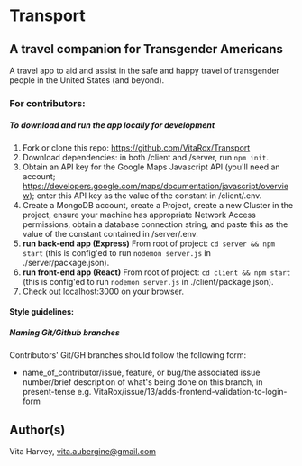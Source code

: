 # Transport

## A travel companion for Transgender Americans
A travel app to aid and assist in the safe and happy travel of transgender people in the United States (and beyond).

### For contributors:

##### To download and run the app locally for development
1. Fork or clone this repo: https://github.com/VitaRox/Transport
2. Download dependencies: in both /client and /server, run `npm init`.
3. Obtain an API key for the Google Maps Javascript API (you'll need an account; https://developers.google.com/maps/documentation/javascript/overview); enter this API key as the value of the constant in /client/.env.
4. Create a MongoDB account, create a Project, create a new Cluster in the project, ensure your machine has appropriate Network Access permissions, obtain a database connection string, and paste this as the value of the constant contained in /server/.env.
5. **run back-end app (Express)** From root of project: `cd server && npm start` (this is config'ed to run `nodemon server.js` in ./server/package.json).
6. **run front-end app (React)** From root of project: `cd client && npm start` (this is config'ed to run `nodemon server.js` in ./client/package.json).
7. Check out localhost:3000 on your browser.

####  Style guidelines:
##### Naming Git/Github branches
Contributors' Git/GH branches should follow the following form:
- name_of_contributor/issue, feature, or bug/the associated issue number/brief description of what's being done on this branch, in present-tense
e.g. VitaRox/issue/13/adds-frontend-validation-to-login-form

## Author(s)
Vita Harvey, <vita.aubergine@gmail.com>
